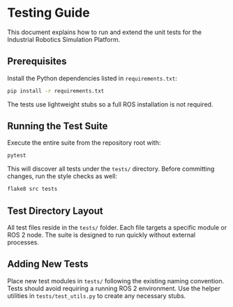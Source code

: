 # Testing Guide

This document explains how to run and extend the unit tests for the Industrial Robotics Simulation Platform.

## Prerequisites

Install the Python dependencies listed in `requirements.txt`:

```bash
pip install -r requirements.txt
```

The tests use lightweight stubs so a full ROS installation is not required.

## Running the Test Suite

Execute the entire suite from the repository root with:

```bash
pytest
```

This will discover all tests under the `tests/` directory. Before committing changes, run the style checks as well:

```bash
flake8 src tests
```

## Test Directory Layout

All test files reside in the `tests/` folder. Each file targets a specific module or ROS 2 node. The suite is designed to run quickly without external processes.

## Adding New Tests

Place new test modules in `tests/` following the existing naming convention. Tests should avoid requiring a running ROS 2 environment. Use the helper utilities in `tests/test_utils.py` to create any necessary stubs.
